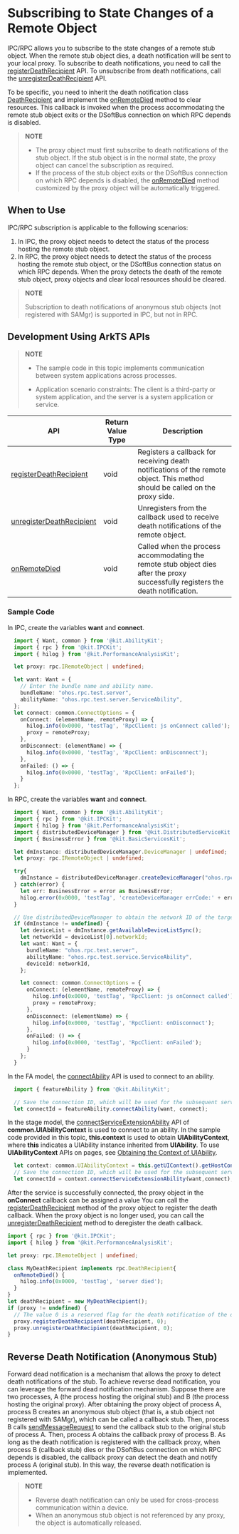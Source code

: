 # Subscribing to State Changes of a Remote Object
<!--Kit: IPC Kit-->
<!--Subsystem: Communication-->
<!--Owner: @xdx19211@luodonghui0157-->
<!--SE: @zhaopeng_gitee-->
<!--TSE: @maxiaorong2-->

IPC/RPC allows you to subscribe to the state changes of a remote stub object. When the remote stub object dies, a death notification will be sent to your local proxy. To subscribe to death notifications, you need to call the [registerDeathRecipient](../reference/apis-ipc-kit/js-apis-rpc.md#registerdeathrecipient9-1) API. To unsubscribe from death notifications, call the [unregisterDeathRecipient](../reference/apis-ipc-kit/js-apis-rpc.md#unregisterdeathrecipient9-1) API.

To be specific, you need to inherit the death notification class [DeathRecipient](../reference/apis-ipc-kit/js-apis-rpc.md#deathrecipient) and implement the [onRemoteDied](../reference/apis-ipc-kit/js-apis-rpc.md#onremotedied) method to clear resources. This callback is invoked when the process accommodating the remote stub object exits or the DSoftBus connection on which RPC depends is disabled.

> **NOTE**
> - The proxy object must first subscribe to death notifications of the stub object. If the stub object is in the normal state, the proxy object can cancel the subscription as required.
> - If the process of the stub object exits or the DSoftBus connection on which RPC depends is disabled, the [onRemoteDied](../reference/apis-ipc-kit/js-apis-rpc.md#onremotedied) method customized by the proxy object will be automatically triggered.

## When to Use

IPC/RPC subscription is applicable to the following scenarios:<br>
1. In IPC, the proxy object needs to detect the status of the process hosting the remote stub object.
2. In RPC, the proxy object needs to detect the status of the process hosting the remote stub object, or the DSoftBus connection status on which RPC depends.
When the proxy detects the death of the remote stub object, proxy objects and clear local resources should be cleared.
> **NOTE**
> 
> Subscription to death notifications of anonymous stub objects (not registered with SAMgr) is supported in IPC, but not in RPC.

## **Development Using ArkTS APIs**

> **NOTE**
>
> - The sample code in this topic implements communication between system applications across processes.
>
> - Application scenario constraints: The client is a third-party or system application, and the server is a system application or service.

| API                                                      | Return Value Type| Description                                                    |
| ------------------------------------------------------------ | ---------- | ------------------------------------------------------------ |
| [registerDeathRecipient](../reference/apis-ipc-kit/js-apis-rpc.md#registerdeathrecipient9-1) | void       | Registers a callback for receiving death notifications of the remote object. This method should be called on the proxy side.|
| [unregisterDeathRecipient](../reference/apis-ipc-kit/js-apis-rpc.md#unregisterdeathrecipient9-1) | void       | Unregisters from the callback used to receive death notifications of the remote object.                        |
| [onRemoteDied](../reference/apis-ipc-kit/js-apis-rpc.md#onremotedied) | void       | Called when the process accommodating the remote stub object dies after the proxy successfully registers the death notification.|

### Sample Code

  In IPC, create the variables **want** and **connect**.
  ```ts
    import { Want, common } from '@kit.AbilityKit';
    import { rpc } from '@kit.IPCKit';
    import { hilog } from '@kit.PerformanceAnalysisKit';

    let proxy: rpc.IRemoteObject | undefined;

    let want: Want = {
      // Enter the bundle name and ability name.
      bundleName: "ohos.rpc.test.server",
      abilityName: "ohos.rpc.test.server.ServiceAbility",
    };
    let connect: common.ConnectOptions = {
      onConnect: (elementName, remoteProxy) => {
        hilog.info(0x0000, 'testTag', 'RpcClient: js onConnect called');
        proxy = remoteProxy;
      },
      onDisconnect: (elementName) => {
        hilog.info(0x0000, 'testTag', 'RpcClient: onDisconnect');
      },
      onFailed: () => {
        hilog.info(0x0000, 'testTag', 'RpcClient: onFailed');
      }
    };
  ```

  In RPC, create the variables **want** and **connect**.
  ```ts 
    import { Want, common } from '@kit.AbilityKit';
    import { rpc } from '@kit.IPCKit';
    import { hilog } from '@kit.PerformanceAnalysisKit';
    import { distributedDeviceManager } from '@kit.DistributedServiceKit';
    import { BusinessError } from '@kit.BasicServicesKit';

    let dmInstance: distributedDeviceManager.DeviceManager | undefined;
    let proxy: rpc.IRemoteObject | undefined;

    try{
      dmInstance = distributedDeviceManager.createDeviceManager("ohos.rpc.test");
    } catch(error) {
      let err: BusinessError = error as BusinessError;
      hilog.error(0x0000, 'testTag', 'createDeviceManager errCode:' + err.code + ', errMessage:' + err.message);
    }

    // Use distributedDeviceManager to obtain the network ID of the target device.
    if (dmInstance != undefined) {
      let deviceList = dmInstance.getAvailableDeviceListSync();
      let networkId = deviceList[0].networkId;
      let want: Want = {
        bundleName: "ohos.rpc.test.server",
        abilityName: "ohos.rpc.test.service.ServiceAbility",
        deviceId: networkId,
      };

      let connect: common.ConnectOptions = {
        onConnect: (elementName, remoteProxy) => {
          hilog.info(0x0000, 'testTag', 'RpcClient: js onConnect called');
          proxy = remoteProxy;
        },
        onDisconnect: (elementName) => {
          hilog.info(0x0000, 'testTag', 'RpcClient: onDisconnect');
        },
        onFailed: () => {
          hilog.info(0x0000, 'testTag', 'RpcClient: onFailed');
        }
      };
    }
  ```

  In the FA model, the [connectAbility](../reference/apis-ability-kit/js-apis-ability-featureAbility.md#featureabilityconnectability7) API is used to connect to an ability.

  <!--code_no_check_fa-->
  ```ts
    import { featureAbility } from '@kit.AbilityKit';

    // Save the connection ID, which will be used for the subsequent service disconnection.
    let connectId = featureAbility.connectAbility(want, connect);
  ```

  In the stage model, the [connectServiceExtensionAbility](../reference/apis-ability-kit/js-apis-inner-application-uiAbilityContext.md#connectserviceextensionability) API of **common.UIAbilityContext** is used to connect to an ability.
  In the sample code provided in this topic, **this.context** is used to obtain **UIAbilityContext**, where **this** indicates a UIAbility instance inherited from **UIAbility**. To use **UIAbilityContext** APIs on pages, see [Obtaining the Context of UIAbility](../application-models/uiability-usage.md#obtaining-the-context-of-uiability).

  <!--code_no_check-->
  ```ts
    let context: common.UIAbilityContext = this.getUIContext().getHostContext(); // UIAbilityContext
    // Save the connection ID, which will be used for the subsequent service disconnection.
    let connectId = context.connectServiceExtensionAbility(want,connect);
   ```

  After the service is successfully connected, the proxy object in the **onConnect** callback can be assigned a value You can call the [registerDeathRecipient](../reference/apis-ipc-kit/js-apis-rpc.md#registerdeathrecipient9-1) method of the proxy object to register the death callback. When the proxy object is no longer used, you can call the [unregisterDeathRecipient](../reference/apis-ipc-kit/js-apis-rpc.md#unregisterdeathrecipient9-1) method to deregister the death callback.

  ```ts
  import { rpc } from '@kit.IPCKit';
  import { hilog } from '@kit.PerformanceAnalysisKit';

  let proxy: rpc.IRemoteObject | undefined;

  class MyDeathRecipient implements rpc.DeathRecipient{
    onRemoteDied() {
      hilog.info(0x0000, 'testTag', 'server died');
    }
  }
  let deathRecipient = new MyDeathRecipient();
  if (proxy != undefined) {
    // The value 0 is a reserved flag for the death notification of the death listener. It has no actual meaning.
    proxy.registerDeathRecipient(deathRecipient, 0);
    proxy.unregisterDeathRecipient(deathRecipient, 0);
  }
  ```

## Reverse Death Notification (Anonymous Stub)

Forward dead notification is a mechanism that allows the proxy to detect death notifications of the stub. To achieve reverse dead notification, you can leverage the forward dead notification mechanism. Suppose there are two processes, A (the process hosting the original stub) and B (the process hosting the original proxy). After obtaining the proxy object of process A, process B creates an anonymous stub object (that is, a stub object not registered with SAMgr), which can be called a callback stub. Then, process B calls [sendMessageRequest](../reference/apis-ipc-kit/js-apis-rpc.md#sendmessagerequest9-2) to send the callback stub to the original stub of process A. Then, process A obtains the callback proxy of process B. As long as the death notification is registered with the callback proxy, when process B (callback stub) dies or the DSoftBus connection on which RPC depends is disabled, the callback proxy can detect the death and notify process A (original stub). In this way, the reverse death notification is implemented.

> **NOTE**
> - Reverse death notification can only be used for cross-process communication within a device.
> - When an anonymous stub object is not referenced by any proxy, the object is automatically released.
